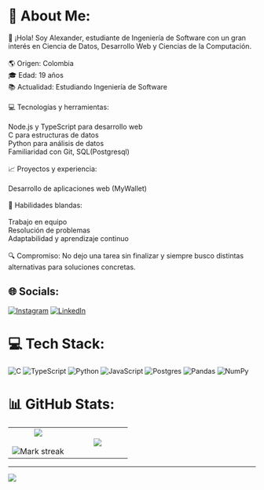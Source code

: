 # 💫 About Me:
👋 ¡Hola! Soy Alexander, estudiante de Ingeniería de Software con un gran interés en Ciencia de Datos, Desarrollo Web y Ciencias de la Computación.<br><br>🌎 Origen: Colombia<br>🎓 Edad: 19 años<br>📚 Actualidad: Estudiando Ingeniería de Software<br><br>💻 Tecnologías y herramientas:<br><br>    Node.js y TypeScript para desarrollo web<br>    C para estructuras de datos<br>    Python para análisis de datos<br>    Familiaridad con Git, SQL(Postgresql)<br><br>📈 Proyectos y experiencia:<br><br>    Desarrollo de aplicaciones web (MyWallet)<br><br>🌟  Habilidades blandas:<br><br>    Trabajo en equipo<br>    Resolución de problemas<br>    Adaptabilidad y aprendizaje continuo<br><br>🔍 Compromiso: No dejo una tarea sin finalizar y siempre busco distintas alternativas para soluciones concretas.


## 🌐 Socials:
[![Instagram](https://img.shields.io/badge/Instagram-%23E4405F.svg?logo=Instagram&logoColor=white)](https://instagram.com/alx_lozadac) [![LinkedIn](https://img.shields.io/badge/LinkedIn-%230077B5.svg?logo=linkedin&logoColor=white)](https://linkedin.com/in/alexander-lozada-caviedes-470569264) 

# 💻 Tech Stack:
![C](https://img.shields.io/badge/c-%2300599C.svg?style=for-the-badge&logo=c&logoColor=white) ![TypeScript](https://img.shields.io/badge/typescript-%23007ACC.svg?style=for-the-badge&logo=typescript&logoColor=white) ![Python](https://img.shields.io/badge/python-3670A0?style=for-the-badge&logo=python&logoColor=ffdd54) ![JavaScript](https://img.shields.io/badge/javascript-%23323330.svg?style=for-the-badge&logo=javascript&logoColor=%23F7DF1E) ![Postgres](https://img.shields.io/badge/postgres-%23316192.svg?style=for-the-badge&logo=postgresql&logoColor=white) ![Pandas](https://img.shields.io/badge/pandas-%23150458.svg?style=for-the-badge&logo=pandas&logoColor=white) ![NumPy](https://img.shields.io/badge/numpy-%23013243.svg?style=for-the-badge&logo=numpy&logoColor=white)
# 📊 GitHub Stats:
<p align="center">
  <!--- stats (start) -->
<table align="center">
<tr border="none">
<td width="50%" align="center">
  
  <img  align="center"  src="https://github-readme-stats.vercel.app/api?username=Arekkasu&theme=dark&show_icons=true&count_private=true" />
  <br></br>
  <img  title="🔥 Get streak stats for your profile at git.io/streak-stats" alt="Mark streak" src="https://github-readme-streak-stats.herokuapp.com/?user=Arekkasu&theme=dark&hide_border=false" /> 
</td>

<td width="50%" align="center">

  <img  align="center"  src="https://github-readme-stats.anuraghazra1.vercel.app/api/top-langs/?username=Arekkasu&theme=dark&hide_border=false&no-bg=true&no-frame=true&langs_count=10"/>
  
  </td>
</tr>
</table>
</p>


---
[![](https://visitcount.itsvg.in/api?id=Arekkasu&icon=0&color=12)](https://visitcount.itsvg.in)

<!-- Proudly created with GPRM ( https://gprm.itsvg.in ) -->
